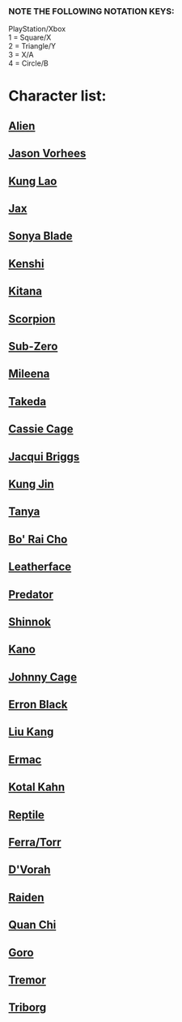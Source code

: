 ### NOTE THE FOLLOWING NOTATION KEYS:
PlayStation/Xbox  
1 = Square/X  
2 = Triangle/Y  
3 = X/A  
4 = Circle/B  

# Character list:

## [Alien](https://github.com/totalsource/mkx/blob/master/001_alien)

## [Jason Vorhees](https://github.com/totalsource/mkx/blob/master/002_jasonvorhees)

## [Kung Lao](https://github.com/totalsource/mkx/blob/master/003_kunglao)

## [Jax](https://github.com/totalsource/mkx/blob/master/004_jax)

## [Sonya Blade](https://github.com/totalsource/mkx/blob/master/005_sonyablade)

## [Kenshi](https://github.com/totalsource/mkx/blob/master/006_kenshi)

## [Kitana](https://github.com/totalsource/mkx/blob/master/007_kitana)

## [Scorpion](https://github.com/totalsource/mkx/blob/master/008_scorpion)

## [Sub-Zero](https://github.com/totalsource/mkx/blob/master/010_mileena)

## [Mileena](https://github.com/totalsource/mkx/blob/master/010_mileena)

## [Takeda](https://github.com/totalsource/mkx/blob/master/011_takeda)

## [Cassie Cage](https://github.com/totalsource/mkx/blob/master/012_cassiecage)

## [Jacqui Briggs](https://github.com/totalsource/mkx/blob/master/013_jacquibriggs)

## [Kung Jin](https://github.com/totalsource/mkx/blob/master/014_kungjin)

## [Tanya](https://github.com/totalsource/mkx/blob/master/015_tanya)

## [Bo' Rai Cho](https://github.com/totalsource/mkx/blob/master/016_boraicho)

## [Leatherface](https://github.com/totalsource/mkx/blob/master/017_leatherface)

## [Predator](https://github.com/totalsource/mkx/blob/master/018_predator)

## [Shinnok](https://github.com/totalsource/mkx/blob/master/019_shinnok)

## [Kano](https://github.com/totalsource/mkx/blob/master/020_kano)

## [Johnny Cage](https://github.com/totalsource/mkx/blob/master/021_johnnycage)

## [Erron Black](https://github.com/totalsource/mkx/blob/master/022_erronblack)

## [Liu Kang](https://github.com/totalsource/mkx/blob/master/023_liukang)

## [Ermac](https://github.com/totalsource/mkx/blob/master/024_ermac)

## [Kotal Kahn](https://github.com/totalsource/mkx/blob/master/025_kotalkahn)

## [Reptile](https://github.com/totalsource/mkx/blob/master/026_reptile)

## [Ferra/Torr](https://github.com/totalsource/mkx/blob/master/027_ferratorr)

## [D'Vorah](https://github.com/totalsource/mkx/blob/master/028_dvorah)

## [Raiden](https://github.com/totalsource/mkx/blob/master/029_raiden)

## [Quan Chi](https://github.com/totalsource/mkx/blob/master/030_quanchi)

## [Goro](https://github.com/totalsource/mkx/blob/master/031_goro)

## [Tremor](https://github.com/totalsource/mkx/blob/master/032_tremor)

## [Triborg](https://github.com/totalsource/mkx/blob/master/033_triborg)
